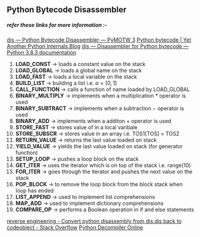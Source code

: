 ## Python Bytecode Disassembler

##### refer these links for more information :-
[dis — Python Bytecode Disassembler — PyMOTW 3](https://pymotw.com/3/dis/)
[Python bytecode \| Yet Another Python Internals Blog](https://pythoninternal.wordpress.com/2014/07/14/python-bytecode/)
[dis — Disassembler for Python bytecode — Python 3.8.3 documentation](https://docs.python.org/3/library/dis.html)


 1. **LOAD_CONST**      -> loads a constant value on the stack
 2. **LOAD_GLOBAL**     -> loads a global name on the stack
 3. **LOAD_FAST**       -> loads a local variable on the stack
 4. **BUILD_LIST**      -> building a list i.e. $a = [0,1]$
 5. **CALL_FUNCTION**   -> calls a function of name loaded by LOAD_GLOBAL
 6. **BINARY_MULTIPLY** -> implements when a multiplication $*$ operator is used
 7. **BINARY_SUBTRACT** -> implements when a subtraction $-$ operator is used
 8. **BINARY_ADD**      -> implements when a additon $+$ operator is used
 9. **STORE_FAST**      -> stores value of in a local varibale
 10. **STORE_SUBSCR**    -> stores value in an array i.e. TOS1[TOS] = TOS2
10. **RETURN_VALUE**    -> returns the last value loaded on stack
11. **YIELD_VALUE**     -> yields the last value loaded on stack (for generator function)
12. **SETUP_LOOP**      -> pushes a loop block on the stack
13. **GET_ITER**        -> uses the iterator which is on top of the stack i.e. range(10)
14. **FOR_ITER**        -> goes through the iterator and pushes the next value on the stack 
15. **POP_BLOCK**       -> to remove the loop block from the block stack when loop has ended
16. **LIST_APPEND**     -> used to implement list comprehensions
17. **MAP_ADD**         -> used to implement dictionary comprehensions
18. **COMPARE_OP**      -> performs a Boolean operation in if and else statements



[reverse engineering - Convert python disassembly from dis.dis back to codeobject - Stack Overflow](https://stackoverflow.com/questions/56817475/convert-python-disassembly-from-dis-dis-back-to-codeobject)
[Python Decompiler Online](https://python-decompiler.com/)